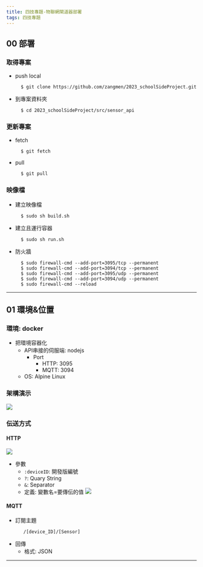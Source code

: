 ```yaml
---
title: 四技專題-物聯網閘道器部署
tags: 四技專題
---
```

## 00 部署
### 取得專案
- push local 
  ```
    $ git clone https://github.com/zangmen/2023_schoolSideProject.git
  ```
- 到專案資料夾
  ```
    $ cd 2023_schoolSideProject/src/sensor_api
  ```
### 更新專案
- fetch
  ```
    $ git fetch
  ```
- pull
  ```
    $ git pull
  ```
### 映像檔
- 建立映像檔
  ```
    $ sudo sh build.sh
  ```
- 建立且運行容器
  ```
    $ sudo sh run.sh
  ```
- 防火牆
  ```
    $ sudo firewall-cmd --add-port=3095/tcp --permanent
    $ sudo firewall-cmd --add-port=3094/tcp --permanent
    $ sudo firewall-cmd --add-port=3095/udp --permanent
    $ sudo firewall-cmd --add-port=3094/udp --permanent
    $ sudo firewall-cmd --reload
  ```
---
## 01 環境&位置
### 環境: docker
- 把環境容器化
  * API串接的伺服端: nodejs
    * Port
      * HTTP: 3095
      * MQTT: 3094 
  * OS: Alpine Linux
### 架構演示
![](https://i.imgur.com/Kxq8OFv.png)
### 伝送方式
#### HTTP 
![](https://i.imgur.com/3GlPMjG.png)
- 參數
  * `:deviceID`: 開發版編號
  * `?`: Quary String
  * `&`: Separator
  * 定義: 變數名=要傳伝的值
![](https://i.imgur.com/WNnxPKK.png)
#### MQTT
- 訂閱主題
  ```
     /[device_ID]/[Sensor]
  ```
- 回傳
  * 格式: JSON
---